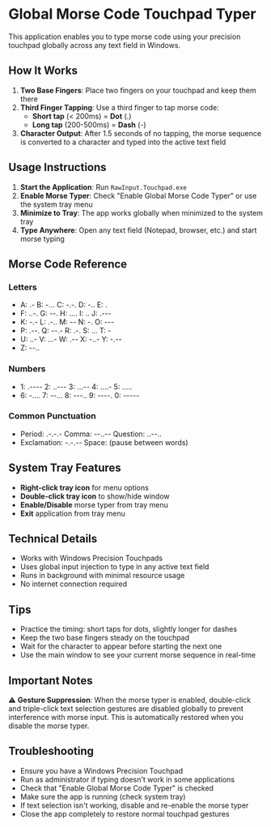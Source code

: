 # Global Morse Code Touchpad Typer

This application enables you to type morse code using your precision touchpad globally across any text field in Windows.

## How It Works

1. **Two Base Fingers**: Place two fingers on your touchpad and keep them there
2. **Third Finger Tapping**: Use a third finger to tap morse code:
   - **Short tap** (< 200ms) = **Dot** (.)
   - **Long tap** (200-500ms) = **Dash** (-)
3. **Character Output**: After 1.5 seconds of no tapping, the morse sequence is converted to a character and typed into the active text field

## Usage Instructions

1. **Start the Application**: Run `RawInput.Touchpad.exe`
2. **Enable Morse Typer**: Check "Enable Global Morse Code Typer" or use the system tray menu
3. **Minimize to Tray**: The app works globally when minimized to the system tray
4. **Type Anywhere**: Open any text field (Notepad, browser, etc.) and start morse typing

## Morse Code Reference

### Letters
- A: .-    B: -...  C: -.-.  D: -..   E: .
- F: ..-. G: --.   H: ....  I: ..    J: .---
- K: -.-   L: .-..  M: --    N: -.    O: ---
- P: .--.  Q: --.-  R: .-.   S: ...   T: -
- U: ..-   V: ...-  W: .--   X: -..-  Y: -.--
- Z: --..

### Numbers
- 1: .----  2: ..---  3: ...--  4: ....-  5: .....
- 6: -....  7: --...  8: ---..  9: ----.  0: -----

### Common Punctuation
- Period: .-.-.-    Comma: --..--    Question: ..--..
- Exclamation: -.-.--    Space: (pause between words)

## System Tray Features

- **Right-click tray icon** for menu options
- **Double-click tray icon** to show/hide window
- **Enable/Disable** morse typer from tray menu
- **Exit** application from tray menu

## Technical Details

- Works with Windows Precision Touchpads
- Uses global input injection to type in any active text field
- Runs in background with minimal resource usage
- No internet connection required

## Tips

- Practice the timing: short taps for dots, slightly longer for dashes
- Keep the two base fingers steady on the touchpad
- Wait for the character to appear before starting the next one
- Use the main window to see your current morse sequence in real-time

## Important Notes

⚠️ **Gesture Suppression**: When the morse typer is enabled, double-click and triple-click text selection gestures are disabled globally to prevent interference with morse input. This is automatically restored when you disable the morse typer.

## Troubleshooting

- Ensure you have a Windows Precision Touchpad
- Run as administrator if typing doesn't work in some applications
- Check that "Enable Global Morse Code Typer" is checked
- Make sure the app is running (check system tray)
- If text selection isn't working, disable and re-enable the morse typer
- Close the app completely to restore normal touchpad gestures